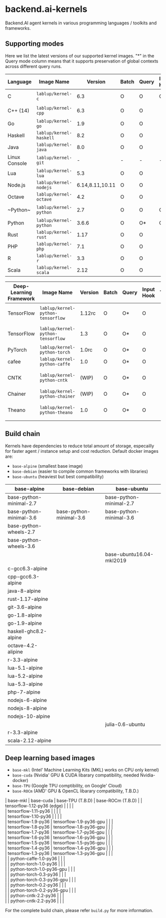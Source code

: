 # backend.ai-kernels

Backend.AI agent kernels in various programming languages / toolkits and frameworks.

## Supporting modes

Here we list the latest versions of our supported kernel images.
"\*" in the Query mode column means that it supports preservation of global contexts across different query runs.

| Language      | Image Name              | Version         | Batch | Query | Input Hook | TTY | Runtime Impl. |
|---------------|-------------------------|-----------------|-------|-------|---|---|--------------------|
| C             | `lablup/kernel-c`       | 6.3             | O     | O     | O |   | GCC on Alpine 3.8  |
| C++ (14)      | `lablup/kernel-cpp`     | 6.3             | O     | O     |   |   | GCC on Alpine 3.8  |
| Go            | `lablup/kernel-go`      | 1.9             | O     | O     |   |   |                    |
| Haskell       | `lablup/kernel-haskell` | 8.2             | O     | O     |   |   |                    |
| Java          | `lablup/kernel-java`    | 8.0             | O     | O     |   |   |                    |
| Linux Console | `lablup/kernel-git`     | -               | -     | -     | - | O | Bash on Alpine 3.8 |
| Lua           | `lablup/kernel-lua`     | 5.3             | O     | O     |   |   |                    |
| Node.js       | `lablup/kernel-nodejs`  | 6.14,8.11,10.11 | O     | O     |   |   |                    |
| Octave        | `lablup/kernel-octave`  | 4.2             | O     | O     |   |   |                    |
| ~Python~      | `lablup/kernel-python`  | 2.7             | O     | O     | O |   | temporarily unsupported |
| Python        | `lablup/kernel-python`  | 3.6.6           | O     | O\*   | O |   |                    |
| Rust          | `lablup/kernel-rust`    | 1.17            | O     | O     |   |   |                    |
| PHP           | `lablup/kernel-php`     | 7.1             | O     | O     |   |   |                    |
| R             | `lablup/kernel-r`       | 3.3             | O     | O     |   |   | CRAN R             |
| Scala		    | `lablup/kernel-scala`   | 2.12            | O     | O     |   |   |                    |

| Deep-Learning Framework | Image Name           | Version | Batch | Query | Input Hook | TTY | Runtime Impl. |
|------------|-----------------------------------|---------|-------|-------|-----|---|-------------------|
| TensorFlow | `lablup/kernel-python-tensorflow` | 1.12rc  | O     | O\*   | O   |   | Bundled w/Keras 2 |
| TensorFlow | `lablup/kernel-python-tensorflow` | 1.3     | O     | O\*   | O   |   | Bundled w/Keras 2 |
| PyTorch    | `lablup/kernel-python-torch`      | 1.0rc   | O     | O\*   | O   |   |                   |
| cafee      | `lablup/kernel-python-caffe`      | 1.0     | O     | O\*   | O   |   |                   |
| CNTK       | `lablup/kernel-python-cntk`       | (WIP)   | O     | O\*   | O   |   | Bundled w/Keras 2 |
| Chainer    | `lablup/kernel-python-chainer`    | (WIP)   | O     | O\*   | O   |   |                   |
| Theano     | `lablup/kernel-python-theano`     | 1.0     | O     | O\*   | O   |   | Bundled w/Keras 2 |

## Build chain

Kernels have dependencies to reduce total amount of storage, especailly for faster agent / instance setup and cost reduction. Default docker images are:

 * `base-alpine` (smallest base image)
 * `base-debian` (easier to compile common frameworks with libraries)
 * `base-ubuntu` (heaviest but best compatibility)

| base-alpine             | base-debian                  | base-ubuntu             | 
|-------------------------|------------------------------|-------------------------|
| base-python-minimal-2.7 |                              | base-python-minimal-2.7 |
| base-python-minimal-3.6 | base-python-minimal-3.6      | base-python-minimal-3.6 |
| base-python-wheels-2.7  |                              |                         |
| base-python-wheels-3.6  |                              |                         |
|                         |                              | base-ubuntu16.04-mkl2019|
| c-gcc6.3-alpine         |                              |                         |
| cpp-gcc6.3-alpine       |                              |                         |
| java-8-alpine           |                              |                         |
| rust-1.17-alpine        |                              |                         |
| git-3.6-alpine          |                              |                         |
| go-1.8-alpine           |                              |                         |
| go-1.9-alpine           |                              |                         |
| haskell-ghc8.2-alpine   |                              |                         |
| octave-4.2-alipine      |                              |                         |
| r-3.3-alpine            |                              |                         |
| lua-5.1-alpine          |                              |                         |
| lua-5.2-alpine          |                              |                         |
| lua-5.3-alpine          |                              |                         |
| php-7-alpine            |                              |                         |
| nodejs-6-alpine         |                              |                         |
| nodejs-8-alpine         |                              |                         |
| nodejs-10-alpine        |                              |                         |
|                         |                              | julia-0.6-ubuntu        |
| r-3.3-alpine            |                              |                         |
| scala-2.12-alpine       |                              |                         |

## Deep learning based images
 * `base-mkl`    (Intel' Machine Learning Kits (MKL) works on CPU only kernel) 
 * `base-cuda`   (Nvidia' GPU & CUDA libarary compatibility, needed Nvidia-docker)
 * `base-TPU`    (Google TPU comptibility, on Google' Cloud)
 * `base-ROCm`   (AMD' GPU & OpenCL libarary compatibility, T.B.D.)

| base-mkl                    | base-cuda                       | base-TPU (T.B.D)  | base-ROCm (T.B.D) |
| tensorflow-1.12-py36 (edge) |                                 |                   |                   |   
| tensorflow-1.11-py36        |                                 |                   |                   |   
| tensorflow-1.10-py36        |                                 |                   |                   |   
| tensorflow-1.9-py36         | tensorflow-1.9-py36-gpu         |                   |                   |   
| tensorflow-1.8-py36         | tensorflow-1.8-py36-gpu         |                   |                   |   
| tensorflow-1.7-py36         | tensorflow-1.7-py36-gpu         |                   |                   |   
| tensorflow-1.6-py36         | tensorflow-1.6-py36-gpu         |                   |                   |   
| tensorflow-1.5-py36         | tensorflow-1.5-py36-gpu         |                   |                   |   
| tensorflow-1.4-py36         | tensorflow-1.4-py36-gpu         |                   |                   |   
| tensorflow-1.3-py36         | tensorflow-1.3-py36-gpu         |                   |                   |   
|                             | python-caffe-1.0-py36           |                   |                   |   
|                             | python-torch-1.0-py36           |                   |                   |   
|                             | python-torch-1.0-py36-gpu       |                   |                   |   
|                             | python-torch-0.3-py36           |                   |                   |   
|                             | python-torch-0.3-py36-gpu       |                   |                   |   
|                             | python-torch-0.2-py36           |                   |                   |   
|                             | python-torch-0.2-py36-gpu       |                   |                   |   
|                             | python-cntk-2.2-py36            |                   |                   |   
|                             | python-cntk-2.2-py36            |                   |                   |   

For the complete build chain, please refer `build.py` for more information.
